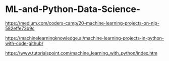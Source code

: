 # ML-and-Python-Data-Science-
https://medium.com/coders-camp/20-machine-learning-projects-on-nlp-582effe73b9c

https://machinelearningknowledge.ai/machine-learning-projects-in-python-with-code-github/

https://www.tutorialspoint.com/machine_learning_with_python/index.htm
